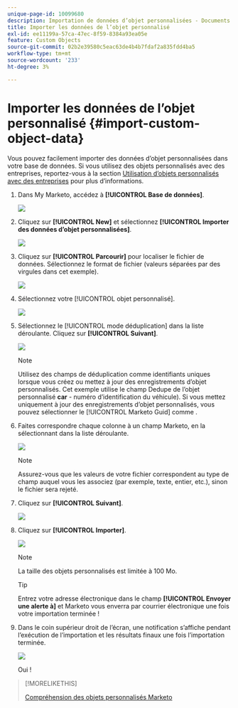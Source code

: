 ```yaml
---
unique-page-id: 10099680
description: Importation de données d’objet personnalisées - Documents Marketo - Documentation du produit
title: Importer les données de l’objet personnalisé
exl-id: ee11199a-57ca-47ec-8f59-8384a93ea05e
feature: Custom Objects
source-git-commit: 02b2e39580c5eac63de4b4b7fdaf2a835fdd4ba5
workflow-type: tm+mt
source-wordcount: '233'
ht-degree: 3%

---
```


# Importer les données de l’objet personnalisé {#import-custom-object-data}

Vous pouvez facilement importer des données d’objet personnalisées dans votre base de données. Si vous utilisez des objets personnalisés avec des entreprises, reportez-vous à la section [Utilisation d’objets personnalisés avec des entreprises](/help/marketo/product-docs/administration/marketo-custom-objects/understanding-marketo-custom-objects.md#using-custom-objects-with-companies) pour plus d’informations.

1. Dans My Marketo, accédez à **[!UICONTROL Base de données]**.

   ![](assets/import-custom-object-data-1.png)

1. Cliquez sur **[!UICONTROL New]** et sélectionnez **[!UICONTROL Importer des données d’objet personnalisées]**.

   ![](assets/import-custom-object-data-2.png)

1. Cliquez sur **[!UICONTROL Parcourir]** pour localiser le fichier de données. Sélectionnez le format de fichier (valeurs séparées par des virgules dans cet exemple).

   ![](assets/import-custom-object-data-3.png)

1. Sélectionnez votre [!UICONTROL objet personnalisé].

   ![](assets/import-custom-object-data-4.png)

1. Sélectionnez le [!UICONTROL mode déduplication] dans la liste déroulante. Cliquez sur **[!UICONTROL Suivant]**.

   ![](assets/import-custom-object-data-5.png)

   >[!NOTE]
   >
   >Utilisez des champs de déduplication comme identifiants uniques lorsque vous créez ou mettez à jour des enregistrements d’objet personnalisés. Cet exemple utilise le champ Dedupe de l’objet personnalisé **car** - numéro d’identification du véhicule). Si vous mettez uniquement à jour des enregistrements d’objet personnalisés, vous pouvez sélectionner le [!UICONTROL Marketo Guid] comme .

1. Faites correspondre chaque colonne à un champ Marketo, en la sélectionnant dans la liste déroulante.

   ![](assets/import-custom-object-data-6.png)

   >[!NOTE]
   >
   >Assurez-vous que les valeurs de votre fichier correspondent au type de champ auquel vous les associez (par exemple, texte, entier, etc.), sinon le fichier sera rejeté.

1. Cliquez sur **[!UICONTROL Suivant]**.

   ![](assets/import-custom-object-data-7.png)

1. Cliquez sur **[!UICONTROL Importer]**.

   ![](assets/import-custom-object-data-8.png)

   >[!NOTE]
   >
   >La taille des objets personnalisés est limitée à 100 Mo.

   >[!TIP]
   >
   >Entrez votre adresse électronique dans le champ **[!UICONTROL Envoyer une alerte à]** et Marketo vous enverra par courrier électronique une fois votre importation terminée !

1. Dans le coin supérieur droit de l’écran, une notification s’affiche pendant l’exécution de l’importation et les résultats finaux une fois l’importation terminée.

   ![](assets/import-custom-object-data-9.png)

   Oui !

>[!MORELIKETHIS]
>
>[Compréhension des objets personnalisés Marketo](/help/marketo/product-docs/administration/marketo-custom-objects/understanding-marketo-custom-objects.md)
